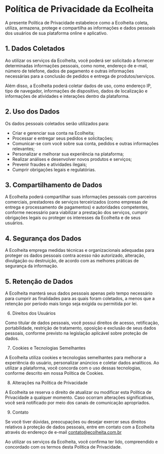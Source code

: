 # Política de Privacidade da Ecolheita

A presente Política de Privacidade estabelece como a Ecolheita coleta, utiliza, armazena, protege e compartilha as informações e dados pessoais dos usuários de sua plataforma online e aplicativo.

## 1. Dados Coletados

Ao utilizar os serviços da Ecolheita, você poderá ser solicitado a fornecer determinadas informações pessoais, como nome, endereço de e-mail, número de telefone, dados de pagamento e outras informações necessárias para a conclusão de pedidos e entrega de produtos/serviços.

Além disso, a Ecolheita poderá coletar dados de uso, como endereço IP, tipo de navegador, informações de dispositivo, dados de localização e informações de atividades e interações dentro da plataforma.

## 2. Uso dos Dados

Os dados pessoais coletados serão utilizados para:

- Criar e gerenciar sua conta na Ecolheita;
- Processar e entregar seus pedidos e solicitações;
- Comunicar-se com você sobre sua conta, pedidos e outras informações relevantes;
- Personalizar e melhorar sua experiência na plataforma;
- Realizar análises e desenvolver novos produtos e serviços;
- Prevenir fraudes e atividades ilegais;
- Cumprir obrigações legais e regulatórias.

## 3. Compartilhamento de Dados

A Ecolheita poderá compartilhar suas informações pessoais com parceiros comerciais, prestadores de serviços terceirizados (como empresas de entrega e processamento de pagamentos) e autoridades competentes, conforme necessário para viabilizar a prestação dos serviços, cumprir obrigações legais ou proteger os interesses da Ecolheita e de seus usuários.

## 4. Segurança dos Dados

A Ecolheita emprega medidas técnicas e organizacionais adequadas para proteger os dados pessoais contra acesso não autorizado, alteração, divulgação ou destruição, de acordo com as melhores práticas de segurança da informação.

## 5. Retenção de Dados

A Ecolheita manterá seus dados pessoais apenas pelo tempo necessário para cumprir as finalidades para as quais foram coletados, a menos que a retenção por período mais longo seja exigida ou permitida por lei.

6. Direitos dos Usuários

Como titular de dados pessoais, você possui direitos de acesso, retificação, portabilidade, restrição de tratamento, oposição e exclusão de seus dados pessoais, conforme previsto na legislação aplicável sobre proteção de dados.

7. Cookies e Tecnologias Semelhantes

A Ecolheita utiliza cookies e tecnologias semelhantes para melhorar a experiência do usuário, personalizar anúncios e coletar dados analíticos. Ao utilizar a plataforma, você concorda com o uso dessas tecnologias, conforme descrito em nossa Política de Cookies.

8. Alterações na Política de Privacidade

A Ecolheita se reserva o direito de atualizar ou modificar esta Política de Privacidade a qualquer momento. Caso ocorram alterações significativas, você será notificado por meio dos canais de comunicação apropriados.

9. Contato

Se você tiver dúvidas, preocupações ou desejar exercer seus direitos relativos à proteção de dados pessoais, entre em contato com a Ecolheita através do endereço de e-mail [contato@ecolheita.com.br](mailto:contato@ecolheita.com.br)

Ao utilizar os serviços da Ecolheita, você confirma ter lido, compreendido e concordado com os termos desta Política de Privacidade.

